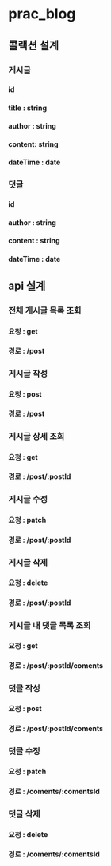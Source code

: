 # prac_blog

## 콜랙션 설계

### 게시글
#### id
#### title : string
#### author : string
#### content: string
#### dateTime : date
####
### 댓글
#### id 
#### author : string
#### content : string
#### dateTime : date

## api 설계
###
### 전체 게시글 목록 조회
#### 요청 : get 
#### 경로 : /post
### 게시글 작성
#### 요청 : post 
#### 경로 : /post
### 게시글 상세 조회
#### 요청 : get 
#### 경로 : /post/:postId
### 게시글 수정
#### 요청 : patch 
#### 경로 : /post/:postId
### 게시글 삭제
#### 요청 : delete 
#### 경로 : /post/:postId
#### 
### 게시글 내 댓글 목록 조회
#### 요청 : get  
#### 경로 : /post/:postId/coments
### 댓글 작성
#### 요청 : post
#### 경로 : /post/:postId/coments
### 댓글 수정
#### 요청 : patch  
#### 경로 : /coments/:comentsId
### 댓글 삭제
#### 요청 : delete  
#### 경로 : /coments/:comentsId

